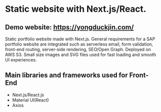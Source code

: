 # Static website with Next.js/React.

## Demo website: [https://yongduckjin.com/ ](https://yongduckjin.com/)

Static portfolio website made with Next.js. General requirements for a SAP portfolio website are integrated such as serverless email, form validation, front-end routing, server-side rendering, SEO/Open Graph.
Deployed on AWS S3. Small size images and SVG files used for fast loading and smooth UI experiences.

## Main libraries and frameworks used for Front-End

- Next.js/React.js 
- Material UI(React)
- Axios
